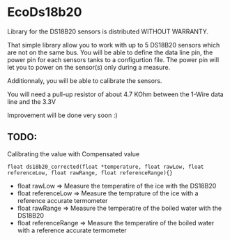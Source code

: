 # EcoDs18b20
 
 Library for the DS18B20 sensors is distributed WITHOUT WARRANTY.

 That simple library allow you to work with up to 5 DS18B20 sensors which are not on the same bus. You will be able to define the data line pin, the power pin for each sensors tanks to a configurtion file. The power pin will let you to power on the sensor(s) only during a measure.

 Additionnaly, you will be able to calibrate the sensors.
 
 You will need a pull-up resistor of about 4.7 KOhm between the 1-Wire data line and the 3.3V

 Improvement will be done very soon :)


## TODO:

Calibrating the value with Compensated value

```
float ds18b20_corrected(float *temperature, float rawLow, float referenceLow, float rawRange, float referenceRange){}
```

* float rawLow          => Measure the temperatire of the ice with the DS18B20
* float referenceLow    => Measure the temprature of the ice with a reference accurate termometer
* float rawRange        => Measure the temperatire of the boiled water with the DS18B20
* float referenceRange  => Measure the temperatire of the boiled water with a reference accurate termometer
